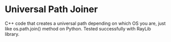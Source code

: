 # Universal Path Joiner
C++ code that creates a universal path depending on which OS you are, just like os.path.join() method on Python.
Tested successfully with RayLib library.
